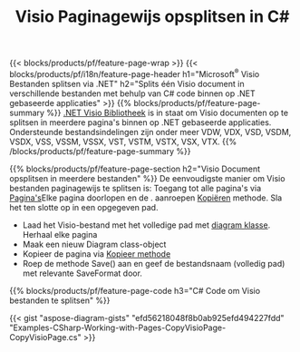 ﻿---
title: Visio Paginagewijs opsplitsen in C#
url: /nl/net/splitter/
description: C# broncodes waarin wordt uitgelegd hoe u Microsoft Visio-bestanden kunt splitsen in meerdere bestanden in Visual C#.NET-toepassingen
---
{{< blocks/products/pf/feature-page-wrap >}}
{{< blocks/products/pf/i18n/feature-page-header h1="Microsoft<sup>&reg;</sup> Visio Bestanden splitsen via .NET" h2="Splits één Visio document in verschillende bestanden met behulp van C# code binnen op .NET gebaseerde applicaties" >}}
{{% blocks/products/pf/feature-page-summary %}}
[.NET Visio Bibliotheek](/diagram/net/) is in staat om Visio documenten op te splitsen in meerdere pagina's binnen op .NET gebaseerde applicaties. Ondersteunde bestandsindelingen zijn onder meer VDW, VDX, VSD, VSDM, VSDX, VSS, VSSM, VSSX, VST, VSTM, VSTX, VSX, VTX.
{{% /blocks/products/pf/feature-page-summary %}}

{{% blocks/products/pf/feature-page-section h2="Visio Document opsplitsen in meerdere bestanden" %}}
De eenvoudigste manier om Visio bestanden paginagewijs te splitsen is: Toegang tot alle pagina's via [Pagina's](https://apireference.aspose.com/diagram/net/aspose.diagram/diagram/properties/pages)Elke pagina doorlopen en de . aanroepen [Kopiëren](https://apireference.aspose.com/diagram/net/aspose.diagram/page/methods/copy) methode. Sla het ten slotte op in een opgegeven pad. 

+ Laad het Visio-bestand met het volledige pad met [diagram klasse](https://apireference.aspose.com/diagram/net/aspose.diagram/diagram).
Herhaal elke pagina
+ Maak een nieuw Diagram class-object
+ Kopieer de pagina via [Kopieer methode](https://apireference.aspose.com/diagram/net/aspose.diagram/page/methods/copy)
+ Roep de methode Save() aan en geef de bestandsnaam (volledig pad) met relevante SaveFormat door.

{{% blocks/products/pf/feature-page-code h3="C# Code om Visio bestanden te splitsen" %}}

{{< gist "aspose-diagram-gists" "efd56218048f8b0ab925efd494227fdd" "Examples-CSharp-Working-with-Pages-CopyVisioPage-CopyVisioPage.cs" >}}
